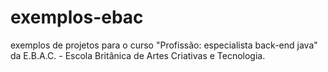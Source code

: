 # exemplos-ebac
exemplos de projetos para o curso "Profissão: especialista back-end java"
da E.B.A.C. - Escola Britânica de Artes Criativas e Tecnologia.
